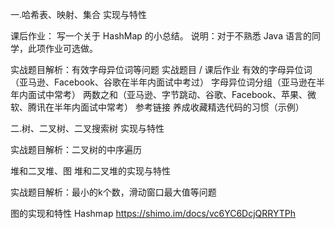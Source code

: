 一.哈希表、映射、集合
实现与特性

课后作业：
写一个关于 HashMap 的小总结。
说明：对于不熟悉 Java 语言的同学，此项作业可选做。

实战题目解析：有效字母异位词等问题
实战题目 / 课后作业
有效的字母异位词（亚马逊、Facebook、谷歌在半年内面试中考过）
字母异位词分组（亚马逊在半年内面试中常考）
两数之和（亚马逊、字节跳动、谷歌、Facebook、苹果、微软、腾讯在半年内面试中常考）
参考链接
养成收藏精选代码的习惯（示例）

二.树、二叉树、二叉搜索树
实现与特性

实战题目解析：二叉树的中序遍历

堆和二叉堆、图
堆和二叉堆的实现与特性

实战题目解析：最小的k个数，滑动窗口最大值等问题

图的实现和特性
Hashmap
https://shimo.im/docs/vc6YC6DcjQRRYTPh